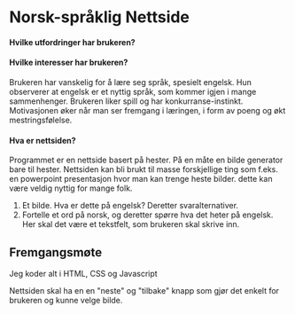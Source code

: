 # Norsk-språklig Nettside

#### Hvilke utfordringer har brukeren?

#### Hvilke interesser har brukeren?

Brukeren har vanskelig for å lære seg språk, spesielt engelsk.
Hun observerer at engelsk er et nyttig språk, som kommer igjen i mange sammenhenger.
Brukeren liker spill og har konkurranse-instinkt. Motivasjonen øker når man ser fremgang i læringen, i form av poeng og økt mestringsfølelse.

#### Hva er nettsiden?

Programmet er en nettside basert på hester. På en måte en bilde generator bare til hester. Nettsiden kan bli brukt til masse forskjellige ting som f.eks. en powerpoint presentasjon hvor man kan trenge heste bilder. dette kan være veldig nyttig for mange folk.

1. Et bilde. Hva er dette på engelsk? Deretter svaralternativer.
2. Fortelle et ord på norsk, og deretter spørre hva det heter på engelsk.
   Her skal det være et tekstfelt, som brukeren skal skrive inn.

## Fremgangsmøte

Jeg koder alt i HTML, CSS og Javascript

Nettsiden skal ha en en "neste" og "tilbake" knapp som gjør det enkelt for brukeren og kunne velge bilde.
